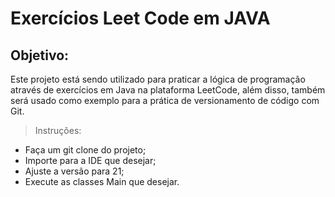 # Exercícios Leet Code em JAVA

## Objetivo:
Este projeto está sendo utilizado para praticar a lógica de programação através de exercícios em Java na plataforma LeetCode, além disso, 
também será usado como exemplo para a prática de versionamento de código com Git.

> Instruções:
+ Faça um git clone do projeto;
+ Importe para a IDE que desejar;
+ Ajuste a versão para 21;
+ Execute as classes Main que desejar.
